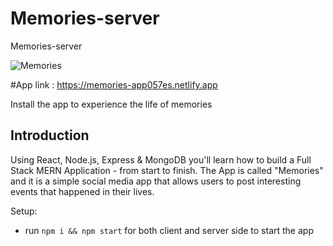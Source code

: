 # Memories-server
Memories-server

![Memories](https://i.ibb.co/GCfZHL3/Screenshot-46.png)

#App link : https://memories-app057es.netlify.app

Install the app to experience the life of memories

## Introduction

Using React, Node.js, Express & MongoDB you'll learn how to build a Full Stack MERN Application - from start to finish. The App is called "Memories" and it is a simple social media app that allows users to post interesting events that happened in their lives.

Setup:
- run ```npm i && npm start``` for both client and server side to start the app

